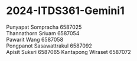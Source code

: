 # 2024-ITDS361-Gemini1
Punyapat Sompracha 6587025 \
Thannathorn Sriuam 6587054 \
Pawarit Wang 6587058 \
Pongpanot Sasawattrakul 6587092 \
Apisit Suksri 6587065 
Kantapong Wiraset 6587072
